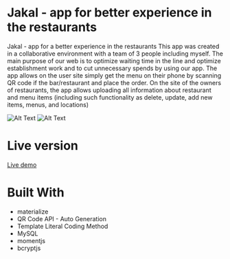 # Jakal - app for better experience in the restaurants 
 Jakal - app for a better experience in the restaurants 
This app was created in a collaborative environment with a team of 3 people including myself. The main purpose of our web is to optimize waiting time in the line and optimize establishment work and to cut unnecessary spends by using our app.
The app allows on the user site simply get the menu on their phone by scanning QR code if the bar/restaurant and place the order. On the site of the owners of restaurants, the app allows uploading all information about restaurant and menu items (including such functionality as delete, update, add new items, menus, and locations) 


![Alt Text](https://user-images.githubusercontent.com/47117323/62897251-de701000-bd20-11e9-9a49-2ca55d18cddc.png) 
![Alt Text](https://user-images.githubusercontent.com/47117323/62897265-eb8cff00-bd20-11e9-9969-460a7471f497.png) 


# Live version 
[Live demo](https://jakal.herokuapp.com/)

# Built With
* materialize
* QR Code API - Auto Generation
* Template Literal Coding Method
* MySQL
* momentjs
* bcryptjs
